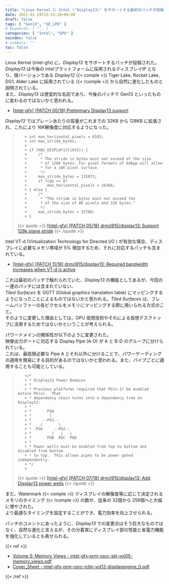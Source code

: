 ```yaml
---
title: "Linux Kernel に Intel \"Display13\" をサポートする最初のパッチが投稿される"
date: 2021-01-29T23:33:20+09:00
draft: false
tags: [ "Gen13", "XE_LPD" ]
# keywords: [ "", ]
categories: [ "Intel", "GPU" ]
noindex: false
# summary: ""
toc: false
---
```


Linux Kernel (intel-gfx) に、*Display13* をサポートするパッチが投稿された。  
*Display13* は今後の Intelプラットフォームに採用されるディスプレイIP となり、現バージョンである *Display12* {{< comple >}} Tiger Lake, Rocket Lake, DG1, Alder Lake に採用されている {{< /comple >}} から自然に進化したものと説明されている。  
また、*Display13* は便宜的な名前であり、今後のパッチで Gen13 といったものに変わるのではないかと思われる。  

 * [[Intel-gfx] [PATCH 00/18] Preliminary Display13 support](https://lists.freedesktop.org/archives/intel-gfx/2021-January/259621.html)

*Display13* ではプレーンあたりの容量がこれまでの 32KB から 128KB に拡張され、これにより 16K解像度に対応するようになった。  

 >        +	int max_horizontal_pixels = 8192;
 >        +	int max_stride_bytes;
 >        +
 >        +	if (HAS_DISPLAY13(i915)) {
 >        +		/*
 >        +		 * The stride in bytes must not exceed of the size
 >        +		 * of 128K bytes. For pixel formats of 64bpp will allow
 >        +		 * for a 16K pixel surface.
 >        +		 */
 >        +		max_stride_bytes = 131072;
 >        +		if (cpp == 8)
 >        +			max_horizontal_pixels = 16384;
 >        +	} else {
 >        +		/*
 >        +		 * "The stride in bytes must not exceed the
 >        +		 * of the size of 8K pixels and 32K bytes."
 >        +		 */
 >        +		max_stride_bytes = 32768;
 >        +	}
 >
 > {{< quote >}} [[Intel-gfx] [PATCH 05/18] drm/i915/display13: Support 128k plane stride](https://lists.freedesktop.org/archives/intel-gfx/2021-January/259627.html) {{< /quote >}}

Intel VT-d (Virtualization Technology for Directed I/O ) が有効な場合、ディスプレイに必要なメモリ帯域が 5% 増加するため、それに対応するパッチも含まれている。  

 * [[Intel-gfx] [PATCH 11/18] drm/i915/display13: Required bandwidth increases when VT-d is active](https://lists.freedesktop.org/archives/intel-gfx/2021-January/259629.html)

これは最初のパッチで触れられていた、*Display13* の機能としてあるが、今回の一連のパッチには含まれていない、  
*Tiled Surfaces* を GGTT (Global graphics translation table) にマッピングするようになったことによるものではないかと思われる。*Tiled Surfaces* は、フレームバッファーの各ピクセルをメモリにマッピングする際に用いられる方式のこと。  
そのように変更した理由としては、GPU 仮想技術やそれによる仮想デスクトップに活用するためではないかということが考えられる。  

パワードメインの関係性が以下のように変更された。  
映像出力ポートに対応する Display Pipe (A-D) が A と B-D のグループに分けられている。  
これは、最低限必要な Pipe A とそれ以外に分けることで、パワーゲーディングの適用を簡易にする目的があるのではないかと思われる。また、パイプごとに適用することも可能としている。  


 >        +/*
 >        + * Display13 Power Domains
 >        + *
 >        + * Previous platforms required that PG(n-1) be enabled before PG(n).  That
 >        + * dependency chain turns into a dependency tree on Display13:
 >        + *
 >        + *       PG0
 >        + *        |
 >        + *     --PG1--
 >        + *    /       \
 >        + *  PGA     --PG2--
 >        + *         /   |   \
 >        + *       PGB  PGC  PGD
 >        + *
 >        + * Power wells must be enabled from top to bottom and disabled from bottom
 >        + * to top.  This allows pipes to be power gated independently.
 >        + */
 >        +
 >
 > {{< quote >}} [[Intel-gfx] [PATCH 07/18] drm/i915/display13: Add Display13 power wells](https://lists.freedesktop.org/archives/intel-gfx/2021-January/259628.html) {{< /quote >}}

また、Watermark {{< comple >}} ディスプレイの解像度等に応じて決定されるメモリのタイミング {{< /comple >}} の数が、従来の 32個から 256個へと大幅に増やされた。  
より最適なタイミングを設定することができ、電力効率を向上させられる。  

パッチのコメントにあったように、*Display13* での変更点はそう巨大なものではなく、自然な進化と言えるが、その分着実にディスプレイ部の性能と省電力機能を強化しているとも表せられる。  

{{< ref >}}

 * [Volume 5: Memory Views - intel-gfx-prm-osrc-skl-vol05-memory_views.pdf](https://01.org/sites/default/files/documentation/intel-gfx-prm-osrc-skl-vol05-memory_views.pdf)
 * [Cover_Sheet - intel-gfx-prm-osrc-icllp-vol12-displayengine_0.pdf](https://01.org/sites/default/files/documentation/intel-gfx-prm-osrc-icllp-vol12-displayengine_0.pdf)

{{< /ref >}}
